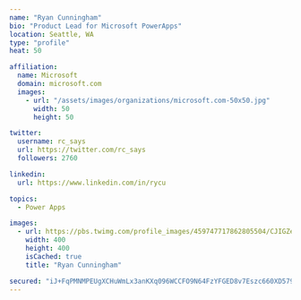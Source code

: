 ```yaml
---
name: "Ryan Cunningham"
bio: "Product Lead for Microsoft PowerApps"
location: Seattle, WA
type: "profile"
heat: 50

affiliation:
  name: Microsoft
  domain: microsoft.com
  images:
    - url: "/assets/images/organizations/microsoft.com-50x50.jpg"
      width: 50
      height: 50

twitter:
  username: rc_says
  url: https://twitter.com/rc_says
  followers: 2760

linkedin:
  url: https://www.linkedin.com/in/rycu

topics:
  - Power Apps

images:
  - url: https://pbs.twimg.com/profile_images/459747717862805504/CJIGZejd_400x400.png
    width: 400
    height: 400
    isCached: true
    title: "Ryan Cunningham"

secured: "iJ+FqPMNMPEUgXCHuWmLx3anKXq096WCCFO9N64FzYFGED8v7Eszc660XD579Uenc2E4z4m0aPaE6aSKdl+NXF1kH1sjLiwo2CT5Z21LmBJS1EeT6udCOEs+5eBI/gUOKzGYhfdVpmplA9eyrdI7YscSdH633PJZN9cU6sQcfE8iTxMC8Nz1ressWMo64NoD6qLOtowaJeiAtlWwPbyfBemMZhbvgPXzGKC2Up2ssKp2mnz4vckcq0JeHnsO8y+l+2IAsTGHVGxcebRrnbXvfVMT8wOTjNRdXkLY7+GPb98HQ5uIuwZ46Xlvxtse9qyzheOOPbexgpxyAFWp1YIGRf8vFVS92a3LtqS72SV6xt7KOs+wa0chRRGpb9dA8o7EohcGqgLe2hbEg2zf0mafPZ0qMCH2q5V4GyAagFrqfko=;GTyVxEpY0JygS3SLIwtAug=="
---
```


